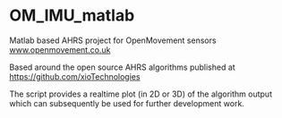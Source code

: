 OM_IMU_matlab
=============

Matlab based AHRS project for OpenMovement sensors www.openmovement.co.uk

Based around the open source AHRS algorithms published at https://github.com/xioTechnologies

The script provides a realtime plot (in 2D or 3D) of the algorithm output which can subsequently be used for further development work.

